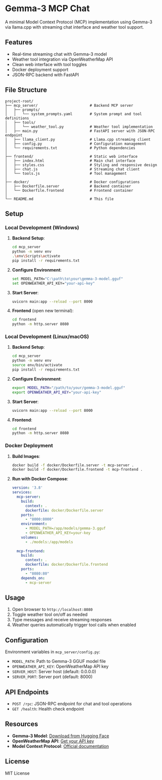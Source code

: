 # Gemma-3 MCP Chat

A minimal Model Context Protocol (MCP) implementation using Gemma-3 via llama.cpp with streaming chat interface and weather tool support.

## Features

- Real-time streaming chat with Gemma-3 model
- Weather tool integration via OpenWeatherMap API
- Clean web interface with tool toggles
- Docker deployment support
- JSON-RPC backend with FastAPI

## File Structure

```
project-root/
├── mcp_server/                        # Backend MCP server
│   ├── prompts/
│   │   └── system_prompts.yaml        # System prompt and tool definitions
│   ├── tools/
│   │   └── weather_tool.py            # Weather tool implementation
│   ├── main.py                        # FastAPI server with JSON-RPC endpoint
│   ├── llama_client.py                # Llama.cpp streaming client
│   ├── config.py                      # Configuration management
│   └── requirements.txt               # Python dependencies
│
├── frontend/                          # Static web interface
│   ├── index.html                     # Main chat interface
│   ├── styles.css                     # Styling and responsive design
│   ├── chat.js                        # Streaming chat client
│   └── tools.js                       # Tool management
│
├── docker/                            # Docker configurations
│   ├── Dockerfile.server              # Backend container
│   └── Dockerfile.frontend            # Frontend container
│
└── README.md                          # This file
```

## Setup

### Local Development (Windows)

1. **Backend Setup**:
   ```bash
   cd mcp_server
   python -m venv env
   .\env\Scripts\activate
   pip install -r requirements.txt
   ```

2. **Configure Environment**:
   ```bash
   set MODEL_PATH="C:\path\to\your\gemma-3-model.gguf"
   set OPENWEATHER_API_KEY="your-api-key"
   ```

3. **Start Server**:
   ```bash
   uvicorn main:app --reload --port 8000
   ```

4. **Frontend** (open new terminal):
   ```bash
   cd frontend
   python -m http.server 8080
   ```

### Local Development (Linux/macOS)

1. **Backend Setup**:
   ```bash
   cd mcp_server
   python -m venv env
   source env/bin/activate
   pip install -r requirements.txt
   ```

2. **Configure Environment**:
   ```bash
   export MODEL_PATH="/path/to/your/gemma-3-model.gguf"
   export OPENWEATHER_API_KEY="your-api-key"
   ```

3. **Start Server**:
   ```bash
   uvicorn main:app --reload --port 8000
   ```

4. **Frontend**:
   ```bash
   cd frontend
   python -m http.server 8080
   ```

### Docker Deployment

1. **Build Images**:
   ```bash
   docker build -f docker/Dockerfile.server -t mcp-server .
   docker build -f docker/Dockerfile.frontend -t mcp-frontend .
   ```

2. **Run with Docker Compose**:
   ```yaml
   version: '3.8'
   services:
     mcp-server:
       build:
         context: .
         dockerfile: docker/Dockerfile.server
       ports:
         - "8000:8000"
       environment:
         - MODEL_PATH=/app/models/gemma-3.gguf
         - OPENWEATHER_API_KEY=your-key
       volumes:
         - ./models:/app/models
     
     mcp-frontend:
       build:
         context: .
         dockerfile: docker/Dockerfile.frontend
       ports:
         - "8080:80"
       depends_on:
         - mcp-server
   ```

## Usage

1. Open browser to `http://localhost:8080`
2. Toggle weather tool on/off as needed
3. Type messages and receive streaming responses
4. Weather queries automatically trigger tool calls when enabled

## Configuration

Environment variables in `mcp_server/config.py`:
- `MODEL_PATH`: Path to Gemma-3 GGUF model file
- `OPENWEATHER_API_KEY`: OpenWeatherMap API key
- `SERVER_HOST`: Server host (default: 0.0.0.0)
- `SERVER_PORT`: Server port (default: 8000)

## API Endpoints

- `POST /rpc`: JSON-RPC endpoint for chat and tool operations
- `GET /health`: Health check endpoint

## Resources

- **Gemma-3 Model**: [Download from Hugging Face](https://huggingface.co/google/gemma-3-12b-it-qat-q4_0-gguf)
- **OpenWeatherMap API**: [Get your API key](https://openweathermap.org/)
- **Model Context Protocol**: [Official documentation](https://modelcontextprotocol.io/introduction)

## License

MIT License